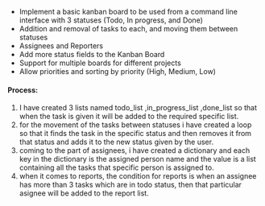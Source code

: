 - Implement a basic kanban board to be used from a command line interface with 3 statuses (Todo, In progress, and Done)
- Addition and removal of tasks to each, and moving them between statuses
- Assignees and Reporters
- Add more status fields to the Kanban Board
- Support for multiple boards for different projects
- Allow priorities and sorting by priority (High, Medium, Low)
#### Process:
1. I have created 3 lists named todo_list ,in_progress_list ,done_list so that when the task is given it will be added to the required specific list.
2. for the movement of the tasks between statuses i have created a loop so that it finds the task in the specific status and then removes it from that status and adds it to the new status given by the user.
3. coming to the part of assignees, i have created a dictionary and each key in the dictionary is the assigned person name and the value is a list containing all the tasks that specific person is assigned to.
4. when it comes to reports, the condition for reports is when an assignee has more than 3 tasks which are in todo status, then that particular asignee will be added to the report list.
